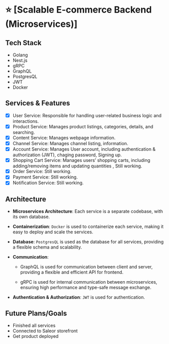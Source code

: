
# ⭐️ [Scalable E-commerce Backend (Microservices)]

## Tech Stack

- Golang
- Nest.js
- gRPC
- GraphQL
- PostgresQL
- JWT
- Docker


## Services & Features

- [x] User Service: Responsible for handling user-related business logic and interactions.
- [x] Product Service: Manages product listings, categories, details, and searching.
- [x] Content Service: Manages webpage information.
- [x] Channel Service: Manages channel listing, information.
- [x] Account Service: Manages User account, including authentication & authorization (JWT), chaging password, Signing up.
- [x] Shopping Cart Service: Manages users’ shopping carts, including adding/removing items and updating quantities , Still working.
- [x] Order Service: Still working.
- [x] Payment Service: Still working.
- [x] Notification Service: Still working.

## Architecture

- **Microservices Architecture**: Each service is a separate codebase, with its own database.
- **Containerization**: `Docker` is used to containerize each service, making it easy to deploy and scale the services.
- **Database**: `PostgresQL` is used as the database for all services, providing a flexible schema and scalability.
- **Communication**:

  + GraphQL is used for communication between client and server, providing a flexible and efficient API for frontend.

  + gRPC is used for internal communication between microservices, ensuring high performance and type-safe message exchange.
- **Authentication & Authorization**: `JWT` is used for authentication.

## Future Plans/Goals

- Finished all services
- Connected to Saleor storefront
- Get product deployed

